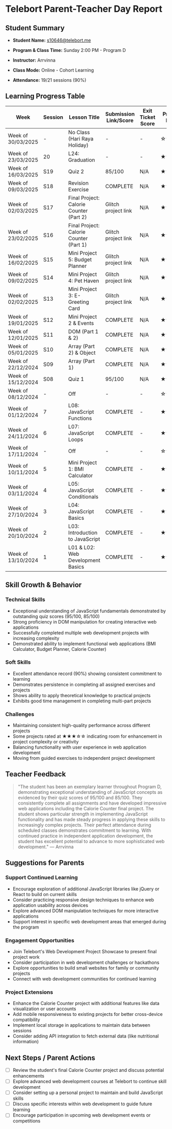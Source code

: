 # Telebort Parent-Teacher Day Report

## Student Summary

- **Student Name:** s10646@telebort.me

- **Program & Class Time:** Sunday 2:00 PM - Program D

- **Instructor:** Arrvinna

- **Class Mode:** Online - Cohort Learning

- **Attendance:** 19/21 sessions (90%)


## Learning Progress Table

| Week | Session | Lesson Title | Submission Link/Score | Exit Ticket Score | Progress Rating |
|------|---------|-------------|----------------------|-------------------|-----------------|
| Week of 30/03/2025 | - | No Class (Hari Raya Holiday) | - | - | ☆☆☆☆☆ |
| Week of 23/03/2025 | 20 | L24: Graduation | - | - | ★★★★☆ |
| Week of 16/03/2025 | S19 | Quiz 2 | 85/100 | N/A | ★★★★☆ |
| Week of 09/03/2025 | S18 | Revision Exercise | COMPLETE | N/A | ★★★☆☆ |
| Week of 02/03/2025 | S17 | Final Project: Calorie Counter (Part 2) | Glitch project link | N/A | ★★★☆☆ |
| Week of 23/02/2025 | S16 | Final Project: Calorie Counter (Part 1) | Glitch project link | N/A | ★★★☆☆ |
| Week of 16/02/2025 | S15 | Mini Project 5: Budget Planner | Glitch project link | N/A | ★★★☆☆ |
| Week of 09/02/2025 | S14 | Mini Project 4: Pet Haven | Glitch project link | N/A | ★★★☆☆ |
| Week of 02/02/2025 | S13 | Mini Project 3: E-Greeting Card | Glitch project link | N/A | ★★★☆☆ |
| Week of 19/01/2025 | S12 | Mini Project 2 & Events | COMPLETE | N/A | ★★★☆☆ |
| Week of 12/01/2025 | S11 | DOM (Part 1 & 2) | COMPLETE | N/A | ★★★☆☆ |
| Week of 05/01/2025 | S10 | Array (Part 2) & Object | COMPLETE | N/A | ★★★☆☆ |
| Week of 22/12/2024 | S09 | Array (Part 1) | COMPLETE | N/A | ★★★☆☆ |
| Week of 15/12/2024 | S08 | Quiz 1 | 95/100 | N/A | ★★★★☆ |
| Week of 08/12/2024 | - | Off | - | - | ☆☆☆☆☆ |
| Week of 01/12/2024 | 7 | L08: JavaScript Functions | COMPLETE | - | ★★★☆☆ |
| Week of 24/11/2024 | 6 | L07: JavaScript Loops | COMPLETE | - | ★★★☆☆ |
| Week of 17/11/2024 | - | Off | - | - | ☆☆☆☆☆ |
| Week of 10/11/2024 | 5 | Mini Project 1: BMI Calculator | COMPLETE | - | ★★★☆☆ |
| Week of 03/11/2024 | 4 | L05: JavaScript Conditionals | COMPLETE | - | ★★★★☆ |
| Week of 27/10/2024 | 3 | L04: JavaScript Basics | COMPLETE | - | ★★★★☆ |
| Week of 20/10/2024 | 2 | L03: Introduction to JavaScript | COMPLETE | - | ★★★★☆ |
| Week of 13/10/2024 | 1 | L01 & L02: Web Development Basics | COMPLETE | - | ★★★☆☆ |

## Skill Growth & Behavior

### Technical Skills
- Exceptional understanding of JavaScript fundamentals demonstrated by outstanding quiz scores (95/100, 85/100)
- Strong proficiency in DOM manipulation for creating interactive web applications
- Successfully completed multiple web development projects with increasing complexity
- Demonstrated ability to implement functional web applications (BMI Calculator, Budget Planner, Calorie Counter)

### Soft Skills
- Excellent attendance record (90%) showing consistent commitment to learning
- Demonstrates persistence in completing all assigned exercises and projects
- Shows ability to apply theoretical knowledge to practical projects
- Exhibits good time management in completing multi-part projects

### Challenges
- Maintaining consistent high-quality performance across different projects
- Some projects rated at ★★★☆☆ indicating room for enhancement in project complexity or creativity
- Balancing functionality with user experience in web application development
- Moving from guided exercises to independent project development

## Teacher Feedback
> "The student has been an exemplary learner throughout Program D, demonstrating exceptional understanding of JavaScript concepts as evidenced by their quiz scores of 95/100 and 85/100. They consistently complete all assignments and have developed impressive web applications including the Calorie Counter final project. The student shows particular strength in implementing JavaScript functionality and has made steady progress in applying these skills to increasingly complex projects. Their perfect attendance during scheduled classes demonstrates commitment to learning. With continued practice in independent application development, the student has excellent potential to advance to more sophisticated web development." — Arrvinna

## Suggestions for Parents

### Support Continued Learning
- Encourage exploration of additional JavaScript libraries like jQuery or React to build on current skills
- Consider practicing responsive design techniques to enhance web application usability across devices
- Explore advanced DOM manipulation techniques for more interactive applications
- Support interest in specific web development areas that emerged during the program

### Engagement Opportunities
- Join Telebort's Web Development Project Showcase to present final project work
- Consider participation in web development challenges or hackathons
- Explore opportunities to build small websites for family or community projects
- Connect with web development communities for continued learning

### Project Extensions
- Enhance the Calorie Counter project with additional features like data visualization or user accounts
- Add mobile responsiveness to existing projects for better cross-device compatibility
- Implement local storage in applications to maintain data between sessions
- Consider adding API integration to fetch external data (like nutritional information)

## Next Steps / Parent Actions
- [ ] Review the student's final Calorie Counter project and discuss potential enhancements
- [ ] Explore advanced web development courses at Telebort to continue skill development
- [ ] Consider setting up a personal project to maintain and build JavaScript skills
- [ ] Discuss specific interests within web development to guide future learning
- [ ] Encourage participation in upcoming web development events or competitions